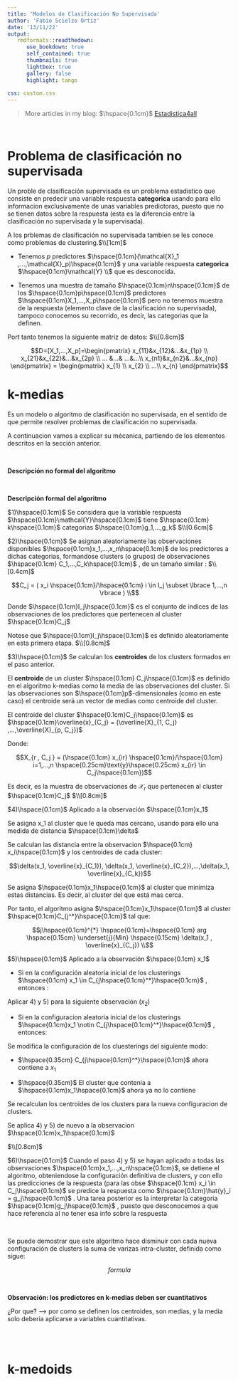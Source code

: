 ```yaml
---
title: 'Modelos de Clasificación No Supervisada'
author: 'Fabio Scielzo Ortiz'
date: '13/11/22'
output: 
   rmdformats::readthedown:
      use_bookdown: true
      self_contained: true
      thumbnails: true
      lightbox: true
      gallery: false
      highlight: tango
      
css: custom.css
---
```



<div>
<style scoped>
    .dataframe tbody tr th:only-of-type {
        vertical-align: middle;
    }

    .dataframe tbody tr th {
        vertical-align: top;
    }

    .dataframe thead th {
        text-align: right;
    }
    
 
    table {
     display: block;
     overflow-x: auto;
     border-collapse: collapse;
     border-spacing: 0;
     border: 0px solid;
     color: var(--jp-ui-font-color1);
     font-size: 14px;
     margin-left: auto;
     margin-right: auto;
     
            }
            
</style>






> More articles in my blog:   $\hspace{0.1cm}$   [Estadistica4all](https://fabioscielzoortiz.github.io/Estadistica4all.github.io/)



<br>


# Problema de clasificación no supervisada


Un proble de clasificación supervisada  es un problema estadistico que consiste en predecir una variable respuesta **categorica** usando para ello informacion exclusivamente de unas variables predictoras, puesto que no se tienen datos sobre la respuesta (esta es la diferencia entre la clasificación no supervisada y la supervisada). 

A los prblemas de clasificación no supervisada tambien se les conoce como problemas de clustering.$\\[1cm]$



- Tenemos $p$ predictores  $\hspace{0.1cm}(\mathcal{X}_1 ,...,\mathcal{X}_p)\hspace{0.1cm}$ y una variable respuesta **categorica** $\hspace{0.1cm}\mathcal{Y} \\$ que es desconocida.


- Tenemos una muestra de tamaño $\hspace{0.1cm}n\hspace{0.1cm}$ de los $\hspace{0.1cm}p\hspace{0.1cm}$ predictores $\hspace{0.1cm}X_1,...,X_p\hspace{0.1cm}$  pero no tenemos muestra de la respuesta (elemento clave de la clasificación no supervisada), tampoco conocemos su recorrido, es decir, las categorias que la definen.

Port tanto tenemos la siguiente matriz de datos: $\\[0.8cm]$

$$D=[X_1,...,X_p]=\begin{pmatrix}
    x_{11}&x_{12}&...&x_{1p} \\
    x_{21}&x_{22}&...&x_{2p} \\
    ... &...& ...&...\\
    x_{n1}&x_{n2}&...&x_{np}
    \end{pmatrix} = \begin{pmatrix}
    x_{1} \\
    x_{2}  \\
     ...\\
     x_{n} 
    \end{pmatrix}$$





# k-medias


Es un modelo o algoritmo de clasificación no supervisada, en el sentido de que permite resolver problemas de clasificación no supervisada.

A continuacion vamos a explicar su mécanica, partiendo de los elementos descritos en la sección anterior.

<br>

**Descripción no formal del algoritmo**






<br>





**Descripción formal del algoritmo**


$1)\hspace{0.1cm}$ Se considera que la variable respuesta $\hspace{0.1cm}\mathcal{Y}\hspace{0.1cm}$ tiene $\hspace{0.1cm} k\hspace{0.1cm}$ categorias $\hspace{0.1cm}g_1,...,g_k$ $\\[0.6cm]$


$2)\hspace{0.1cm}$  Se asignan aleatoriamente las observaciones disponibles $\hspace{0.1cm}x_1,...,x_n\hspace{0.1cm}$ de los predictores a dichas categorias, formandose clusters (o grupos) de observaciones $\hspace{0.1cm} C_1,...,C_k\hspace{0.1cm}$ , de un tamaño similar : $\\[0.4cm]$

$$C_j = ( x_i \hspace{0.1cm}/\hspace{0.1cm} i \in I_j \subset \lbrace 1,...,n \rbrace ) \\$$

Donde $\hspace{0.1cm}I_j\hspace{0.1cm}$ es el conjunto de indices de las observaciones de los predictores que pertenecen al cluster $\hspace{0.1cm}C_j$

Notese que $\hspace{0.1cm}I_j\hspace{0.1cm}$ es definido aleatoriamente en esta primera etapa. $\\[0.8cm]$


$3)\hspace{0.1cm}$  Se calculan los **centroides** de los clusters formados en el paso anterior.

El **centroide** de un cluster $\hspace{0.1cm} C_j\hspace{0.1cm}$  es definido en el algoritmo k-medias como la media de las observaciones del cluster. Si las observaciones son $\hspace{0.1cm}p$-dimensionales (como en este caso) el centroide será un vector de medias como centroide del cluster.


El centroide del cluster $\hspace{0.1cm}C_j\hspace{0.1cm}$ es $\hspace{0.1cm}\overline{x}_{C_j} = (\overline{X}_{1, C_j} ,...,\overline{X}_{p, C_j})$

Donde:

$$X_{r , C_j } = (\hspace{0.1cm} x_{ir} \hspace{0.1cm}/\hspace{0.1cm} i=1,...,n \hspace{0.25cm}\text{y}\hspace{0.25cm} x_{ir} \in C_j\hspace{0.1cm})$$

Es decir, es la muestra de observaciones de $\mathcal{X}_r$ que pertenecen al cluster $\hspace{0.1cm}C_j$ $\\[0.8cm]$


$4)\hspace{0.1cm}$  Aplicado a la observación $\hspace{0.1cm}x_1$

Se asigna x_1 al cluster que le queda mas cercano, usando para ello una medida de distancia $\hspace{0.1cm}\delta$

Se calculan las distancia entre la observacion $\hspace{0.1cm} x_i\hspace{0.1cm}$ y los centroides de cada cluster:

$$\delta(x_1, \overline{x}_{C_1}), \delta(x_1, \overline{x}_{C_2}),...,\delta(x_1, \overline{x}_{C_k})$$

Se asigna $\hspace{0.1cm}x_1\hspace{0.1cm}$ al cluster que minimiza estas distancias. Es decir, al cluster del que está mas cerca.



Por tanto, el algoritmo asigna $\hspace{0.1cm}x_1\hspace{0.1cm}$ al cluster $\hspace{0.1cm}C_{j^*}\hspace{0.1cm}$ tal que:

$$j\hspace{0.1cm}^{*} \hspace{0.1cm}=\hspace{0.1cm} arg \hspace{0.15cm} \underset{j}{Min} \hspace{0.15cm} \delta(x_1 , \overline{x}_{C_j}) \\$$

 



$5)\hspace{0.1cm}$  Aplicado a la observación $\hspace{0.1cm} x_1$



- Si en la configuración aleatoria inicial de los clusterings $\hspace{0.1cm} x_1 \in C_{j\hspace{0.1cm}^*}\hspace{0.1cm}$  , entonces :

Aplicar 4) y 5) para la siguiente observación $(x_2)$

 
- Si en la configuracion aleatoria inicial de los clusterings $\hspace{0.1cm}x_1 \notin C_{j\hspace{0.1cm}^*}\hspace{0.1cm}$ , entonces:

Se modifica la configuración de los cluesterings del siguiente modo:

- $\hspace{0.35cm} C_{j\hspace{0.1cm}^*}\hspace{0.1cm}$ ahora contiene a $x_1$

- $\hspace{0.35cm}$ El cluster que contenia a $\hspace{0.1cm}x_1\hspace{0.1cm}$ ahora ya no lo contiene

Se recalculan los centroides de los clusters para la nueva configuracion de clusters.

Se aplica 4) y 5) de nuevo a la observacion $\hspace{0.1cm}x_1\hspace{0.1cm}$

$\\[0.8cm]$

$6)\hspace{0.1cm}$  Cuando el paso 4) y 5) se hayan aplicado a todas las observaciones $\hspace{0.1cm}x_1,...,x_n\hspace{0.1cm}$, se detiene el algoritmo, obteniendose la configuración definitiva de clusters, y con ello las predicciones de la respuesta (para las obse $\hspace{0.1cm} x_i \in C_j\hspace{0.1cm}$ se predice la respuesta como $\hspace{0.1cm}\hat{y}_i = g_j\hspace{0.1cm}$ .
Una tarea posterior es la interpretar la categoria $\hspace{0.1cm}g_j\hspace{0.1cm}$ , puesto que desconocemos a que hace referencia al no tener esa info sobre la respuesta


<br>


Se puede demostrar que este algoritmo hace disminuir con cada nueva configuración de clusters la suma de varizas intra-cluster, definida como sigue:



$$formula$$




<br>




**Observación: los predictores en k-medias deben ser cuantitativos**


¿Por que?  --> por como se definen los centroides, son medias, y la media solo deberia aplicarse a variables cuantitativas.


<br>

<br>


# k-medoids







